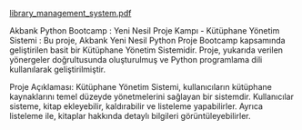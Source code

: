 [library_management_system.pdf](https://github.com/Bahayll/LibraryManagementSystem/files/14323656/library_management_system.pdf)

Akbank Python  Bootcamp : Yeni Nesil Proje Kampı - Kütüphane Yönetim Sistemi :
Bu proje, Akbank Yeni Nesil Python Proje Bootcamp kapsamında geliştirilen basit bir Kütüphane Yönetim Sistemidir. Proje, yukarıda verilen yönergeler doğrultusunda oluşturulmuş ve Python programlama dili kullanılarak geliştirilmiştir.


Proje Açıklaması:
Kütüphane Yönetim Sistemi, kullanıcıların kütüphane kaynaklarını temel düzeyde yönetmelerini sağlayan bir sistemdir. Kullanıcılar sisteme, kitap ekleyebilir, kaldırabilir ve listeleme yapabilirler. Ayrıca listeleme ile, kitaplar hakkında detaylı bilgileri görüntüleyebilirler.
